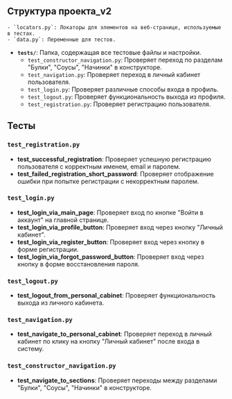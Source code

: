 
## Структура проекта_v2


    - `locators.py`: Локаторы для элементов на веб-странице, используемые в тестах.
    - `data.py`: Переменные для тестов.
- **`tests/`**: Папка, содержащая все тестовые файлы и настройки.
    - `test_constructor_navigation.py`: Проверяет переход по разделам "Булки", "Соусы", "Начинки" в конструкторе.
    - `test_navigation.py`: Проверяет переход в личный кабинет пользователя.
    - `test_login.py`: Проверяет различные способы входа в профиль.
    - `test_logout.py`: Проверяет функциональность выхода из профиля.
    - `test_registration.py`: Проверяет регистрацию пользователя.

## Тесты

### `test_registration.py`

- **test_successful_registration**: Проверяет успешную регистрацию пользователя с корректным именем, email и паролем.
- **test_failed_registration_short_password**: Проверяет отображение ошибки при попытке регистрации с некорректным паролем.

### `test_login.py`

- **test_login_via_main_page**: Проверяет вход по кнопке "Войти в аккаунт" на главной странице.
- **test_login_via_profile_button**: Проверяет вход через кнопку "Личный кабинет".
- **test_login_via_register_button**: Проверяет вход через кнопку в форме регистрации.
- **test_login_via_forgot_password_button**: Проверяет вход через кнопку в форме восстановления пароля.

### `test_logout.py`

- **test_logout_from_personal_cabinet**: Проверяет функциональность выхода из личного кабинета.

### `test_navigation.py`

- **test_navigate_to_personal_cabinet**: Проверяет переход в личный кабинет по клику на кнопку "Личный кабинет" после входа в систему.


### `test_constructor_navigation.py`

- **test_navigate_to_sections**: Проверяет переходы между разделами "Булки", "Соусы", "Начинки" в конструкторе.
